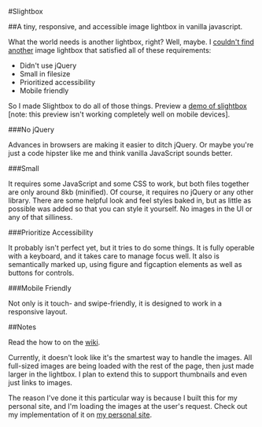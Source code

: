 #Slightbox

##A tiny, responsive, and accessible image lightbox in vanilla javascript.

What the world needs is another lightbox, right? Well, maybe. I [couldn't find another](http://planetozh.com/projects/lightbox-clones/) image lightbox that satisfied all of these requirements:

- Didn't use jQuery
- Small in filesize
- Prioritized accessibility
- Mobile friendly

So I made Slightbox to do all of those things. Preview a [demo of slightbox](https://rawgit.com/thebarrytone/slightbox/master/index.html) [note: this preview isn't working completely well on mobile devices].

###No jQuery

Advances in browsers are making it easier to ditch jQuery. Or maybe you're just a code hipster like me and think vanilla JavaScript sounds better.

###Small

It requires some JavaScript and some CSS to work, but both files together are only around 8kb (minified). Of course, it requires no jQuery or any other library. There are some helpful look and feel styles baked in, but as little as possible was added so that you can style it yourself. No images in the UI or any of that silliness.

###Prioritize Accessibility

It probably isn't perfect yet, but it tries to do some things. It is fully operable with a keyboard, and it takes care to manage focus well. It also is semantically marked up, using figure and figcaption elements as well as buttons for controls.

###Mobile Friendly

Not only is it touch- and swipe-friendly, it is designed to work in a responsive layout. 

##Notes

Read the how to on the [wiki](https://github.com/thebarrytone/slightbox/wiki).

Currently, it doesn't look like it's the smartest way to handle the images. All full-sized images are being loaded with the rest of the page, then just made larger in the lightbox. I plan to extend this to support thumbnails and even just links to images. 

The reason I've done it this particular way is because I built this for my personal site, and I'm loading the images at the user's request. Check out my implementation of it on [my personal site](http://barrytsmith.com).
